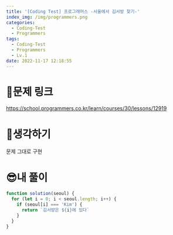 ```yaml
---
title: '[Coding Test] 프로그래머스 -서울에서 김서방 찾기-'
index_img: /img/programmers.png
categories:
  - Coding-Test
  - Programmers
tags:
  - Coding-Test
  - Programmers
  - Lv.1
date: 2022-11-17 12:18:55
---
```

# 📃문제 링크
https://school.programmers.co.kr/learn/courses/30/lessons/12919

# 🤨생각하기
문제 그대로 구현

# 😎내 풀이
```js
function solution(seoul) {
  for (let i = 0; i < seoul.length; i++) {
    if (seoul[i] === 'Kim') {
      return `김서방은 ${i}에 있다`
    }
  }
}
```